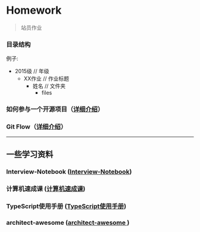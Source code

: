 # Homework
> 站员作业

### 目录结构
例子:

  - 2015级 // 年级
    - XX作业 // 作业标题
      - 姓名 // 文件夹
        - files

### 如何参与一个开源项目（[详细介绍](http://www.tuicool.com/articles/Inyi2mf)）
### Git Flow（[详细介绍](http://www.ruanyifeng.com/blog/2015/12/git-workflow.html)）

* * *
## 一些学习资料 
### Interview-Notebook ([Interview-Notebook](https://github.com/CyC2018/Interview-Notebook))
###  计算机速成课 ([计算机速成课](https://github.com/1c7/crash-course-computer-science-chinese))
### TypeScript使用手册 ([TypeScript使用手册](https://github.com/zhongsp/TypeScript))
### architect-awesome ([architect-awesome ](https://github.com/xingshaocheng/architect-awesome))
